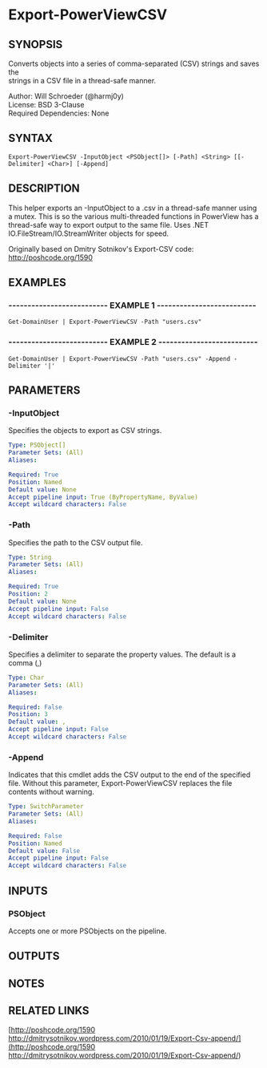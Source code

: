 # Export-PowerViewCSV

## SYNOPSIS
Converts objects into a series of comma-separated (CSV) strings and saves the  
strings in a CSV file in a thread-safe manner.

Author: Will Schroeder (@harmj0y)  
License: BSD 3-Clause  
Required Dependencies: None

## SYNTAX

```
Export-PowerViewCSV -InputObject <PSObject[]> [-Path] <String> [[-Delimiter] <Char>] [-Append]
```

## DESCRIPTION
This helper exports an -InputObject to a .csv in a thread-safe manner
using a mutex.
This is so the various multi-threaded functions in
PowerView has a thread-safe way to export output to the same file.
Uses .NET IO.FileStream/IO.StreamWriter objects for speed.

Originally based on Dmitry Sotnikov's Export-CSV code: http://poshcode.org/1590

## EXAMPLES

### -------------------------- EXAMPLE 1 --------------------------
```
Get-DomainUser | Export-PowerViewCSV -Path "users.csv"
```

### -------------------------- EXAMPLE 2 --------------------------
```
Get-DomainUser | Export-PowerViewCSV -Path "users.csv" -Append -Delimiter '|'
```

## PARAMETERS

### -InputObject
Specifies the objects to export as CSV strings.

```yaml
Type: PSObject[]
Parameter Sets: (All)
Aliases: 

Required: True
Position: Named
Default value: None
Accept pipeline input: True (ByPropertyName, ByValue)
Accept wildcard characters: False
```

### -Path
Specifies the path to the CSV output file.

```yaml
Type: String
Parameter Sets: (All)
Aliases: 

Required: True
Position: 2
Default value: None
Accept pipeline input: False
Accept wildcard characters: False
```

### -Delimiter
Specifies a delimiter to separate the property values.
The default is a comma (,)

```yaml
Type: Char
Parameter Sets: (All)
Aliases: 

Required: False
Position: 3
Default value: ,
Accept pipeline input: False
Accept wildcard characters: False
```

### -Append
Indicates that this cmdlet adds the CSV output to the end of the specified file.
Without this parameter, Export-PowerViewCSV replaces the file contents without warning.

```yaml
Type: SwitchParameter
Parameter Sets: (All)
Aliases: 

Required: False
Position: Named
Default value: False
Accept pipeline input: False
Accept wildcard characters: False
```

## INPUTS

### PSObject

Accepts one or more PSObjects on the pipeline.

## OUTPUTS

## NOTES

## RELATED LINKS

[http://poshcode.org/1590
http://dmitrysotnikov.wordpress.com/2010/01/19/Export-Csv-append/](http://poshcode.org/1590
http://dmitrysotnikov.wordpress.com/2010/01/19/Export-Csv-append/)

